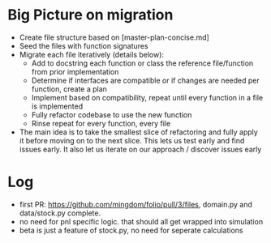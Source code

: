 # Big Picture on migration
- Create file structure based on [master-plan-concise.md]
- Seed the files with function signatures
- Migrate each file iteratively (details below):
    - Add to docstring each function or class the reference file/function from prior implementation
    - Determine if interfaces are compatible or if changes are needed per function, create a plan
    - Implement based on compatibility, repeat until every function in a file is implemented
    - Fully refactor codebase to use the new function
    - Rinse repeat for every function, every file
- The main idea is to take the smallest slice of refactoring and fully apply it before moving on to the next slice. This lets us test early and find issues early. It also let us iterate on our approach / discover issues early


# Log
- first PR: https://github.com/mingdom/folio/pull/3/files, domain.py and data/stock.py complete.
- no need for pnl specific logic. that should all get wrapped into simulation
- beta is just a feature of stock.py, no need for seperate calculations

